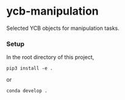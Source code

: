 # ycb-manipulation

Selected YCB objects for manipulation tasks.

### Setup

In the root directory of this project,

```
pip3 install -e .
```
or

```
conda develop .
```
